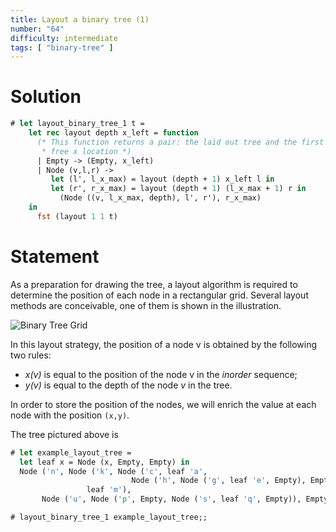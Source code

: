 ```yaml
---
title: Layout a binary tree (1)
number: "64"
difficulty: intermediate
tags: [ "binary-tree" ]
---
```


# Solution

```ocaml
# let layout_binary_tree_1 t =
    let rec layout depth x_left = function
      (* This function returns a pair: the laid out tree and the first
       * free x location *)
      | Empty -> (Empty, x_left)
      | Node (v,l,r) ->
         let (l', l_x_max) = layout (depth + 1) x_left l in
         let (r', r_x_max) = layout (depth + 1) (l_x_max + 1) r in
           (Node ((v, l_x_max, depth), l', r'), r_x_max)
    in
      fst (layout 1 1 t)
```

# Statement

As a preparation for drawing the tree, a layout algorithm is required to
determine the position of each node in a rectangular grid. Several
layout methods are conceivable, one of them is shown in the illustration.


![Binary Tree Grid](/media/problems/tree-layout1.gif)

In this layout strategy, the position of a node v is obtained by the
following two rules:

* *x(v)* is equal to the position of the node v in the *inorder*
 sequence;
* *y(v)* is equal to the depth of the node *v* in the tree.

In order to store the position of the nodes, we will enrich the value
at each node with the position `(x,y)`.

The tree pictured above is
```ocaml
# let example_layout_tree =
  let leaf x = Node (x, Empty, Empty) in
  Node ('n', Node ('k', Node ('c', leaf 'a',
                           Node ('h', Node ('g', leaf 'e', Empty), Empty)),
                 leaf 'm'),
       Node ('u', Node ('p', Empty, Node ('s', leaf 'q', Empty)), Empty))
```

```ocaml
# layout_binary_tree_1 example_layout_tree;;
```
